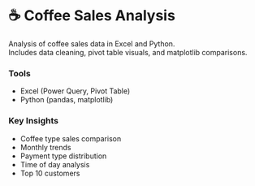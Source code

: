 # ☕ Coffee Sales Analysis  
Analysis of coffee sales data in Excel and Python.  
Includes data cleaning, pivot table visuals, and matplotlib comparisons.  

### Tools
- Excel (Power Query, Pivot Table)
- Python (pandas, matplotlib)

### Key Insights
- Coffee type sales comparison  
- Monthly trends  
- Payment type distribution  
- Time of day analysis  
- Top 10 customers
